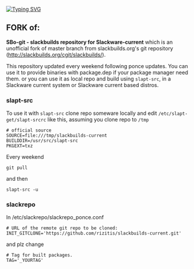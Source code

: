 [![Typing SVG](https://readme-typing-svg.herokuapp.com?font=PT+Serif&pause=1000&random=true&width=435&lines=LONG+LIVE+SLACKWARE+1993-2023;ONES+YOU+GO+SLACK+YOU+NEVER+GO+BACK;Keep+It+Simple+Stupid;Slackware+Intelligent+)](https://git.io/typing-svg)
## FORK of: 

**SBo-git - slackbuilds repository for Slackware-current**
which is an unofficial fork of master branch from slackbuilds.org's
git repository (http://slackbuilds.org/cgit/slackbuilds/).

This repository updated every weekend following ponce updates.
You can use it to provide binaries with package.dep if your package manager need them.
or you can use it as local repo and build using `slapt-src`, in a Slackware current system or Slackware current based distros.
### slapt-src
To use it with `slapt-src` clone repo someware locally and edit `/etc/slapt-get/slapt-srcrc` like this, assuming you clone repo to `/tmp`
```
# official source
SOURCE=file:///tmp/slackbuilds-current
BUILDDIR=/usr/src/slapt-src
PKGEXT=txz
```
Every weekend 
```
git pull
```
and then 
```
slapt-src -u
``` 
### slackrepo

In /etc/slackrepo/slackrepo_ponce.conf

```
# URL of the remote git repo to be cloned:
INIT_GITCLONE='https://github.com/rizitis/slackbuilds-current.git'
```
and plz change 
```
# Tag for built packages.
TAG='_YOURTAG'
```
